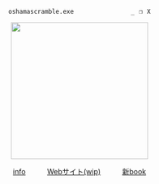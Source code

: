 <p align="center">
  <code>oshamascramble.exe ⠀ ⠀ ⠀⠀ ⠀  ⠀⠀⠀_⠀❐⠀X</code>
</p>
<p align="center">
<img src="https://file.garden/ZeWhoxo9KEiz9dHt/Gk--HwvXYAAt4hr.jpg" width="270px">
</p>
<p align="center">
  <a href="https://bundlrs.cc/oshama">info</a> ⠀ ⠀⠀
  <a href="https://oshamascramble.github.io/">Webサイト(wip)</a>⠀  ⠀ ⠀
  <a href="https://miku.atabook.org/">新book</a>
<p>
